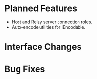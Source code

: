 # Planned Features

- Host and Relay server connection roles.
- Auto-encode utilities for IEncodable.

# Interface Changes


# Bug Fixes
